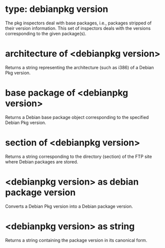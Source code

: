 # type: debianpkg version

The pkg inspectors deal with base packages, i.e., packages stripped of their version information. This set of inspectors deals with the versions corresponding to the given package(s).

# architecture of &lt;debianpkg version&gt;

Returns a string representing the architecture (such as i386) of a Debian Pkg version.

# base package of &lt;debianpkg version&gt;

Returns a Debian base package object corresponding to the specified Debian Pkg version.

# section of &lt;debianpkg version&gt;

Returns a string corresponding to the directory (section) of the FTP site where Debian packages are stored.

# &lt;debianpkg version&gt; as debian package version

Converts a Debian Pkg version into a Debian package version.

# &lt;debianpkg version&gt; as string

Returns a string containing the package version in its canonical form.
